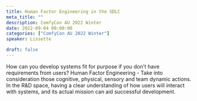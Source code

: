 ```yaml
---
title: Human Factor Engineering in the SDLC
meta_title: ""
description: ComfyCon AU 2022 Winter
date: 2022-09-04 00:00:00
categories: ["ComfyCon AU 2022 Winter"]
speaker: Lissette

draft: false
---
```

How can you develop systems fit for purpose if you don't have requirements from users? Human Factor Engineering - Take into consideration those cognitive, physical, sensory and team dynamic actions. In the R&D space, having a clear understanding of how users will interact with systems, and its actual mission can aid successful development.

